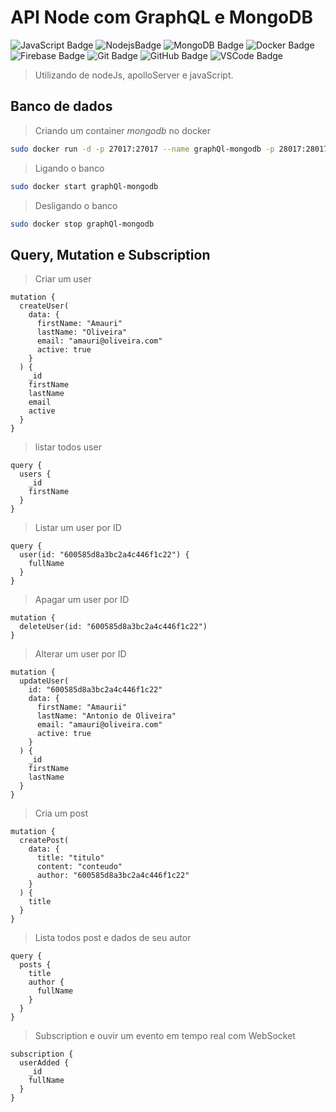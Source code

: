 # API Node com GraphQL e MongoDB

![JavaScript Badge](https://img.shields.io/badge/-JavaScript-black?style=flat-square&logo=javascript)
![NodejsBadge](https://img.shields.io/badge/-Nodejs-339933?style=flat-square&logo=Node.js&logoColor=white)
![MongoDB Badge](https://img.shields.io/badge/-MongoDB-black?style=flat-square&logo=mongodb)
![Docker Badge](https://img.shields.io/badge/-Docker-2496ED?style=flat-square&logo=docker&logoColor=white)
![Firebase Badge](https://img.shields.io/badge/Firebase-FFCA28?style=flat-square&logo=firebase&logoColor=white)
![Git Badge](https://img.shields.io/badge/-Git-black?style=flat-square&logo=git)
![GitHub Badge](https://img.shields.io/badge/-GitHub-181717?style=flat-square&logo=github)
![VSCode Badge](https://img.shields.io/badge/-VSCode-007ACC?style=flat-square&logo=visual-studio-code&logoColor=white)

> Utilizando de nodeJs, apolloServer e javaScript.

## Banco de dados

> Criando um container _mongodb_ no docker

```bash
sudo docker run -d -p 27017:27017 --name graphQl-mongodb -p 28017:28017 -e AUTH=no tutum/mongodb
```

> Ligando o banco

```bash
sudo docker start graphQl-mongodb
```

> Desligando o banco

```bash
sudo docker stop graphQl-mongodb
```

## Query, Mutation e Subscription

> Criar um user

```gql
mutation {
  createUser(
    data: {
      firstName: "Amauri"
      lastName: "Oliveira"
      email: "amauri@oliveira.com"
      active: true
    }
  ) {
    _id
    firstName
    lastName
    email
    active
  }
}
```

> listar todos user

```gql
query {
  users {
    _id
    firstName
  }
}
```

> Listar um user por ID

```gql
query {
  user(id: "600585d8a3bc2a4c446f1c22") {
    fullName
  }
}
```

> Apagar um user por ID

```gql
mutation {
  deleteUser(id: "600585d8a3bc2a4c446f1c22")
}
```

> Alterar um user por ID

```gql
mutation {
  updateUser(
    id: "600585d8a3bc2a4c446f1c22"
    data: {
      firstName: "Amaurii"
      lastName: "Antonio de Oliveira"
      email: "amauri@oliveira.com"
      active: true
    }
  ) {
    _id
    firstName
    lastName
  }
}
```

> Cria um post

```gql
mutation {
  createPost(
    data: {
      title: "titulo"
      content: "conteudo"
      author: "600585d8a3bc2a4c446f1c22"
    }
  ) {
    title
  }
}
```

> Lista todos post e dados de seu autor

```gql
query {
  posts {
    title
    author {
      fullName
    }
  }
}
```

> Subscription e ouvir um evento em tempo real com WebSocket

```gql
subscription {
  userAdded {
    _id
    fullName
  }
}
```
